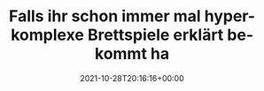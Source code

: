 ---
retweeted: false
source: <a href="https://mobile.twitter.com" rel="nofollow">Twitter Web App</a>
entities:
  hashtags: []
  symbols: []
  user_mentions: []
  urls:
  - url: https://t.co/8djmB9FM63
    expanded_url: https://www.twitch.tv/the_boardgame_theory
    display_url: twitch.tv/the_boardgame_…
    indices:
    - '133'
    - '156'
display_text_range:
- '0'
- '156'
favorite_count: '1'
id_str: '1453817915082424324'
truncated: false
retweet_count: '1'
id: '1453817915082424324'
possibly_sensitive: false
created_at: Thu Oct 28 20:16:16 +0000 2021
favorited: false
full_text: 'Falls ihr schon immer mal hyper-komplexe Brettspiele erklärt bekommt haben
  wolltet: Der [@code_later](https://twitter.com/code_later) erklärt gerade Twilight
  Imperium'
lang: de
quote_url: https://www.twitch.tv/the_boardgame_theory
tags:
- pesos/twitter
date: '2021-10-28T20:16:16+00:00'
src: https://twitter.com/bascht/status/1453817915082424324
original_url: https://twitter.com/bascht/status/1453817915082424324
type: twitter_tweet
text: 'Falls ihr schon immer mal hyper-komplexe Brettspiele erklärt bekommt haben
  wolltet: Der [@code_later](https://twitter.com/code_later) erklärt gerade Twilight
  Imperium'
title: Falls ihr schon immer mal hyper-komplexe Brettspiele erklärt bekommt ha

---